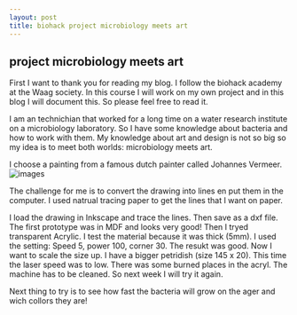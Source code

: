 ```yaml
---
layout: post
title: biohack project microbiology meets art
---
```


## project microbiology meets art

First I want to thank you for reading my blog. I follow the biohack academy at the Waag society. In this course I will work on my own project and in this blog I will document this.
So please feel free to read it.

I am an technichian that worked for a long time on a water research institute on a microbiology laboratory. So I have some knowledge about bacteria and how to work with them.
My knowledge about art and design is not so big so my idea is to meet both worlds: microbiology meets art.

I choose a painting from a famous dutch painter called Johannes Vermeer.
![images](http://marijan1.github.io/images/meisjeparel.jpg)

The challenge for me is to convert the drawing into lines en put them in the computer. I used natrual tracing paper to get the lines that I want on paper.

I load the drawing in Inkscape and trace the lines. Then save as a dxf file.
The first prototype was in MDF and looks very good!
Then I tryed transparent Acrylic. I test the material because it was thick (5mm). I used the setting: Speed 5, power 100, corner 30. The resukt was good. Now I want to scale the size up. I have a bigger petridish (size 145 x 20). 
This time the laser speed was to low. There was some burned places in the acryl. The machine has to be cleaned.
So next week I will try it again. 

Next thing to try is to see how fast the bacteria will grow on the ager and wich collors they are!
